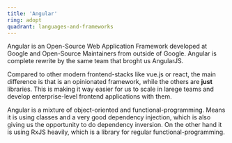 ```yaml
---
title: 'Angular'
ring: adopt
quadrant: languages-and-frameworks
---
```


Angular is an Open-Source Web Application Framework developed at Google and
Open-Source Maintainers from outside of Google. Angular is complete rewrite by
the same team that broght us AngularJS.

Compared to other modern frontend-stacks like vue.js or react, the main
difference is that is an opinionated framework, while the others are **just**
libraries. This is making it way easier for us to scale in larege teams and
develop enterprise-level frontend applications with them.

Angular is a mixture of object-oriented and functional-programming. Means it is
using classes and a very good dependency injection, which is also giving us
the opportunity to do dependency inversion. On the other hand it is using
RxJS heavily, which is a library for regular functional-programming.
